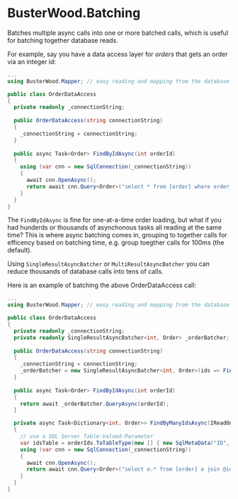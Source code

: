 # BusterWood.Batching

Batches multiple async calls into one or more batched calls, which is useful for batching together database reads.

For example, say you have a data access layer for _orders_ that gets an order via an integer id:
```csharp
...
using BusterWood.Mapper; // easy reading and mapping from the database

public class OrderDataAccess 
{
  private readonly _connectionString;
  
  public OrderDataAccess(string connectionString)
  {
    _connectionString = connectionString;
  }
  
  public async Task<Order> FindByIdAsync(int orderId) 
  {
    using (var cnn = new SqlConnection(_connectionString))
    {
      await cnn.OpenAsync();
      return await cnn.Query<Order>("select * from [order] where order_id=@orderId", new {orderId}).SingleOrDefaultAsync();
    }
  }
}
```

The `FindByIdAsync` is fine for one-at-a-time order loading, but what if you had hunderds or thousands of asynchonous tasks all reading at the same time?  This is where async batching comes in, grouping to together calls for efficency based on batching time, e.g. group toegther calls for 100ms (the default).

Using `SingleResultAsyncBatcher` or `MultiResultAsyncBatcher` you can reduce thousands of database calls into tens of calls.

Here is an example of batching the above OrderDataAccess call:

```csharp
...
using BusterWood.Mapper; // easy reading and mapping from the database

public class OrderDataAccess 
{
  private readonly _connectionString;
  private readonly SingleResultAsyncBatcher<int, Order> _orderBatcher;
  
  public OrderDataAccess(string connectionString)
  {
    _connectionString = connectionString;
    _orderBatcher = new SingleResultAsyncBatcher<int, Order>(ids => FindByManyIdsAsync(ids));
  }
  
  public async Task<Order> FindByIdAsync(int orderId) 
  {
    return await _orderBatcher.QueryAsync(orderId);
  }

  private async Task<Dictionary<int, Order>> FindByManyIdsAsync(IReadOnlyCollection<int> orderIds) 
  {
    // use a SQL Server Table-Valued-Parameter
    var idsTable = orderIds.ToTableType(new [] { new SqlMetaData("ID", SqlType.Int) }, "IdType");
    using (var cnn = new SqlConnection(_connectionString))
    {
      await cnn.OpenAsync();
      return await cnn.Query<Order>("select o.* from [order] o join @idsTable ids on ids.id = o.id", new {idsTable}).ToDictionaryAsync(ord => ord.Id);
    }
  }
}
```
